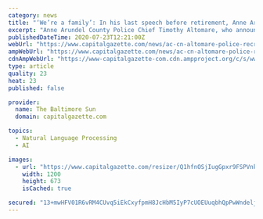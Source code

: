 ```yaml
---
category: news
title: "‘We’re a family’: In his last speech before retirement, Anne Arundel police chief addresses newest recruit class"
excerpt: "Anne Arundel County Police Chief Timothy Altomare, who announced his retirement Tuesday night, addressed the department’s 90th recruit class in an emotional speech Thursday, attacking dissent that has come against police departments nationwide and telling recruits that they’ve graduated into a “family”."
publishedDateTime: 2020-07-23T12:21:00Z
webUrl: "https://www.capitalgazette.com/news/ac-cn-altomare-police-recruit-graduation-speech-20200723-vrskzrb775dqdp5clpkasz52tm-story.html"
ampWebUrl: "https://www.capitalgazette.com/news/ac-cn-altomare-police-recruit-graduation-speech-20200723-vrskzrb775dqdp5clpkasz52tm-story.html?outputType=amp"
cdnAmpWebUrl: "https://www-capitalgazette-com.cdn.ampproject.org/c/s/www.capitalgazette.com/news/ac-cn-altomare-police-recruit-graduation-speech-20200723-vrskzrb775dqdp5clpkasz52tm-story.html?outputType=amp"
type: article
quality: 23
heat: 23
published: false

provider:
  name: The Baltimore Sun
  domain: capitalgazette.com

topics:
  - Natural Language Processing
  - AI

images:
  - url: "https://www.capitalgazette.com/resizer/Q1hfnOSjIugGpxr9FSPVnki7NF4=/1200x0/top/cloudfront-us-east-1.images.arcpublishing.com/tronc/YN6OXFVDO5EPDDAJPSIUMKP6II.JPG"
    width: 1200
    height: 673
    isCached: true

secured: "13+mwHFV01R6vRM4CUvq5iEkCxyfpmH8JcHbM5IyP7cUOEUuqbhQpPwWndeljyPS67fMo2WhDdAP31BEgumDrEb7321IWTF+1FGkBT8KAup48J5Hv3mjlLJk/TcSLBTz14CkFhjjAT1mBQcuXokJmkS7avHb5y4IoKwLEPqOdqNfGkXIXJhsu4eNHiasjm5pB0+dA+SkXCK+PgsyerA4HcwwkUByDLOCp0zpv38dkVICCMkAuouSs18HIELG7EtcFHPuObt6gyRBLHG7rQqVVfj3NMyULEu/EFWCXXG3mtct72CqK95i0tWzUh7XWfGeHMtdbu9KU536xSPG1UhDPA==;8bF2pHFp3jjO01uW04KmBA=="
---
```


